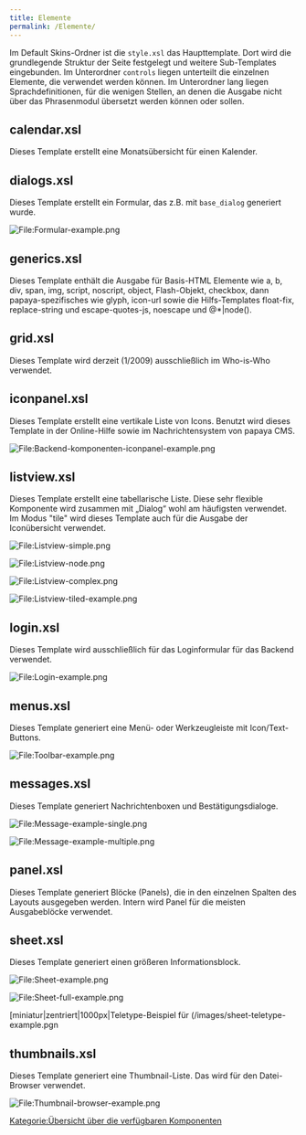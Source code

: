 ```yaml
---
title: Elemente
permalink: /Elemente/
---
```


Im Default Skins-Ordner ist die `style.xsl` das Haupttemplate. Dort wird die grundlegende Struktur der Seite festgelegt und weitere Sub-Templates eingebunden. Im Unterordner `controls` liegen unterteilt die einzelnen Elemente, die verwendet werden können. Im Unterordner lang liegen Sprachdefinitionen, für die wenigen Stellen, an denen die Ausgabe nicht über das Phrasenmodul übersetzt werden können oder sollen.

calendar.xsl
------------

Dieses Template erstellt eine Monatsübersicht für einen Kalender.

dialogs.xsl
-----------

Dieses Template erstellt ein Formular, das z.B. mit `base_dialog` generiert wurde.

![File:Formular-example.png](images/Formular-example.png)

generics.xsl
------------

Dieses Template enthält die Ausgabe für Basis-HTML Elemente wie a, b, div, span, img, script, noscript, object, Flash-Objekt, checkbox, dann papaya-spezifisches wie glyph, icon-url sowie die Hilfs-Templates float-fix, replace-string und escape-quotes-js, noescape und @\*|node().

grid.xsl
--------

Dieses Template wird derzeit (1/2009) ausschließlich im Who-is-Who verwendet.

iconpanel.xsl
-------------

Dieses Template erstellt eine vertikale Liste von Icons. Benutzt wird dieses Template in der Online-Hilfe sowie im Nachrichtensystem von papaya CMS.

![File:Backend-komponenten-iconpanel-example.png](images/Backend-komponenten-iconpanel-example.png)

listview.xsl
------------

Dieses Template erstellt eine tabellarische Liste. Diese sehr flexible Komponente wird zusammen mit „Dialog“ wohl am häufigsten verwendet. Im Modus "tile" wird dieses Template auch für die Ausgabe der Iconübersicht verwendet.

![File:Listview-simple.png](images/Listview-simple.png)

![File:Listview-node.png](images/Listview-node.png)

![File:Listview-complex.png](images/Listview-complex.png)

![File:Listview-tiled-example.png](images/Listview-tiled-example.png)

login.xsl
---------

Dieses Template wird ausschließlich für das Loginformular für das Backend verwendet.

![File:Login-example.png](images/Login-example.png)

menus.xsl
---------

Dieses Template generiert eine Menü- oder Werkzeugleiste mit Icon/Text-Buttons.

![File:Toolbar-example.png](images/Toolbar-example.png)

messages.xsl
------------

Dieses Template generiert Nachrichtenboxen und Bestätigungsdialoge.

![File:Message-example-single.png](images/Message-example-single.png)

![File:Message-example-multiple.png](images/Message-example-multiple.png)

panel.xsl
---------

Dieses Template generiert Blöcke (Panels), die in den einzelnen Spalten des Layouts ausgegeben werden. Intern wird Panel für die meisten Ausgabeblöcke verwendet.

sheet.xsl
---------

Dieses Template generiert einen größeren Informationsblock.

![File:Sheet-example.png](images/Sheet-example.png)

![File:Sheet-full-example.png](images/Sheet-full-example.png)

[miniatur|zentriert|1000px|Teletype-Beispiel für (/images/sheet-teletype-example.pgn

thumbnails.xsl
--------------

Dieses Template generiert eine Thumbnail-Liste. Das wird für den Datei-Browser verwendet.

![File:Thumbnail-browser-example.png](/images/Thumbnail-browser-example.png)

[Kategorie:Übersicht über die verfügbaren Komponenten](export_de/Kategorie:Übersicht_über_die_verfügbaren_Komponenten )
